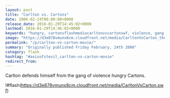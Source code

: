 ```yaml
---
layout: post
title: "Carlton vs. Cartons"
date: 2006-02-24T06:00:00+0000
release_date: 2016-01-29T14:45:02+0000
lastmod: 2016-01-29T14:46:02+0000
keywords: "hungry, cartonsflashmediacarltonvscartonswf, violence, gang, defends"
image: "https://d3e878vmunx8cm.cloudfront.net/media/CarltonVsCarton_thumb.png"
permalink: "/p/carlton-vs-carton-movie/"
summary: "Originally published Friday February, 24th 2006"
category: flash
hashtag: "#axisofstevil_carlton-vs-carton-movie"
redirect_from:
---
```


Carlton defends himself from the gang of violence hungry Cartons.

!#flash(https://d3e878vmunx8cm.cloudfront.net/media/CarltonVsCarton.swf)

